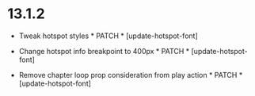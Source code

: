 13.1.2
======

- Tweak hotspot styles * PATCH * [update-hotspot-font]

- Change hotspot info breakpoint to 400px * PATCH * [update-hotspot-font]

- Remove chapter loop prop consideration from play action * PATCH * [update-hotspot-font]